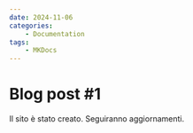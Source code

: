 ```yaml
---
date: 2024-11-06
categories:
    - Documentation
tags:
    - MKDocs
---
```


# Blog post #1

Il sito è stato creato. Seguiranno aggiornamenti.
